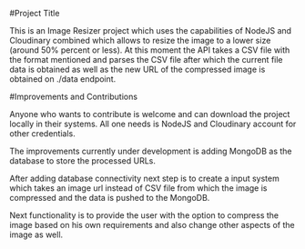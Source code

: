 #Project Title


This is an Image Resizer project which uses the capabilities of NodeJS and Cloudinary combined which allows to resize the image to a lower size (around 50% percent or less). At this moment the API takes a CSV file with the format mentioned and parses the CSV file after which the current file data is obtained as well as the new URL of the compressed image is obtained on ./data endpoint.

#Improvements and Contributions


Anyone who wants to contribute is welcome and can download the project locally in their systems. All one needs is NodeJS and Cloudinary account for other credentials.

The improvements currently under development is adding MongoDB as the database to store the processed URLs.

After adding database connectivity next step is to create a input system which takes an image url instead of CSV file from which the image is compressed and the data is pushed to the MongoDB.

Next functionality is to provide the user with the option to compress the image based on his own requirements and also change other aspects of the image as well.
